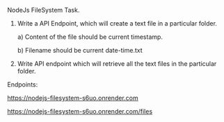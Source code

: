 NodeJs FileSystem Task.

1. Write a API Endpoint, which will create a text file in a particular folder.

   a) Content of the file should be current timestamp.

   b) Filename should be current date-time.txt

2. Write API endpoint which will retrieve all the text files in the particular folder.

Endpoints:

https://nodejs-filesystem-s6uo.onrender.com

https://nodejs-filesystem-s6uo.onrender.com/files
